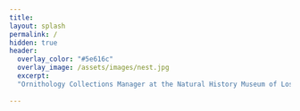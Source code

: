 ```yaml
---
title: 
layout: splash
permalink: /
hidden: true
header:
  overlay_color: "#5e616c"
  overlay_image: /assets/images/nest.jpg
  excerpt:
  "Ornithology Collections Manager at the Natural History Museum of Los Angeles County. PhD in Ecology and Evolutionary Biology."
  
---
```

